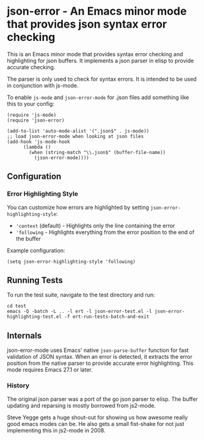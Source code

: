 json-error - An Emacs minor mode that provides json syntax error checking
=========================================================================

This is an Emacs minor mode that provides syntax error checking and
highlighting for json buffers. It implements a json parser in elisp
to provide accurate checking.

The parser is only used to check for syntax errors. It is intended
to be used in conjunction with js-mode.

To enable `js-mode` and `json-error-mode` for .json files add something
like this to your config:

    (require 'js-mode)
    (require 'json-error)

    (add-to-list 'auto-mode-alist '(".json$" . js-mode))
    ;; load json-error-mode when looking at json files
    (add-hook 'js-mode-hook
          (lambda ()
            (when (string-match "\\.json$" (buffer-file-name))
              (json-error-mode))))

## Configuration

### Error Highlighting Style

You can customize how errors are highlighted by setting `json-error-highlighting-style`:

- `'context` (default) - Highlights only the line containing the error
- `'following` - Highlights everything from the error position to the end of the buffer

Example configuration:

    (setq json-error-highlighting-style 'following)

## Running Tests

To run the test suite, navigate to the test directory and run:

    cd test
    emacs -Q -batch -L .. -l ert -l json-error-test.el -l json-error-highlighting-test.el -f ert-run-tests-batch-and-exit

## Internals

json-error-mode uses Emacs' native `json-parse-buffer` function for
fast validation of JSON syntax. When an error is detected, it extracts the error
position from the native parser to provide accurate error highlighting. This mode
requires Emacs 27.1 or later.

### History

The original json parser was a port of the go json parser to elisp. The
buffer updating and reparsing is mostly borrowed from js2-mode.

Steve Yegge gets a huge shout-out for showing us how awesome really
good emacs modes can be. He also gets a small fist-shake for not
just implementing this in js2-mode in 2008.
